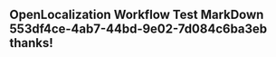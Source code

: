 <properties
ms.topic="hero-topic"
ms.test1="hero-topic"
ms.test2="test"/>


## OpenLocalization Workflow Test MarkDown 553df4ce-4ab7-44bd-9e02-7d084c6ba3eb thanks!



<!--HONumber=Jul16_HO4-->



